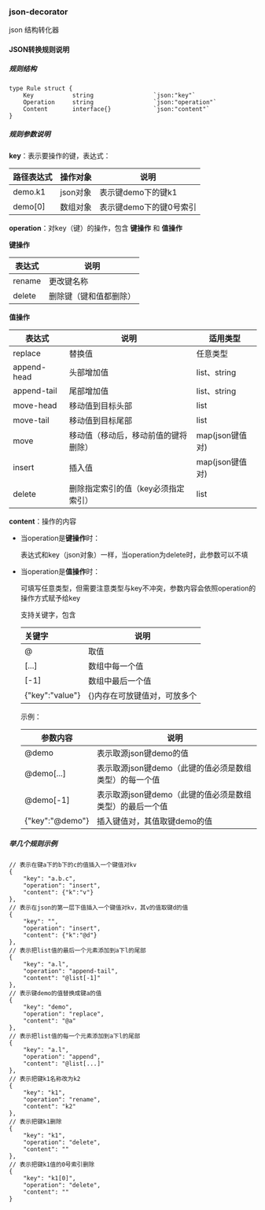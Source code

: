### **json-decorator**

json 结构转化器

#### **JSON转换规则说明**

##### 规则结构

```
type Rule struct {
	Key           string                 `json:"key"`
	Operation     string                 `json:"operation"`
	Content       interface{}            `json:"content"`
}
```

##### 规则参数说明

**key**：表示要操作的键，表达式：

| 路径表达式 | 操作对象 | 说明                    |
| ---------- | -------- | ----------------------- |
| demo.k1    | json对象 | 表示键demo下的键k1      |
| demo[0]    | 数组对象 | 表示键demo下的键0号索引 |

**operation**：对key（键）的操作，包含 **键操作** 和 **值操作**

**键操作**

| 表达式 | 说明                   |
| ------ | ---------------------- |
| rename | 更改键名称             |
| delete | 删除键（键和值都删除） |

**值操作**

| 表达式      | 说明                                 | 适用类型        |
| ----------- | ------------------------------------ | --------------- |
| replace     | 替换值                               | 任意类型        |
| append-head | 头部增加值                           | list、string    |
| append-tail | 尾部增加值                           | list、string    |
| move-head   | 移动值到目标头部                     | list            |
| move-tail   | 移动值到目标尾部                     | list            |
| move        | 移动值（移动后，移动前值的键将删除） | map(json键值对) |
| insert      | 插入值                               | map(json键值对) |
| delete      | 删除指定索引的值（key必须指定索引）  | list            |

**content**：操作的内容

- 当operation是**键操作**时：

  表达式和key（json对象）一样，当operation为delete时，此参数可以不填

- 当operation是**值操作**时：

  可填写任意类型，但需要注意类型与key不冲突，参数内容会依照operation的操作方式赋予给key

  支持关键字，包含

  | 关键字          | 说明                         |
  | :-------------- | ---------------------------- |
  | @               | 取值                         |
  | [...]           | 数组中每一个值               |
  | [-1]            | 数组中最后一个值             |
  | {"key":"value"} | {}内存在可放键值对，可放多个 |
  
   示例：
  
  | 参数内容        | 说明                                                     |
  | --------------- | -------------------------------------------------------- |
  | @demo           | 表示取源json键demo的值                                   |
  | @demo[...]      | 表示取源json键demo（此键的值必须是数组类型）的每一个值   |
  | @demo[-1]       | 表示取源json键demo（此键的值必须是数组类型）的最后一个值 |
  | {"key":"@demo"} | 插入键值对，其值取键demo的值                             |

##### 举几个规则示例

```
// 表示在键a下的b下的c的值插入一个键值对kv
{
    "key": "a.b.c",
    "operation": "insert",
    "content": {"k":"v"}
},
// 表示在json的第一层下值插入一个键值对kv，其v的值取键d的值
{
    "key": "",
    "operation": "insert",
    "content": {"k":"@d"}
},
// 表示把list值的最后一个元素添加到a下l的尾部
{
    "key": "a.l",
    "operation": "append-tail",
    "content": "@list[-1]"
},
// 表示键demo的值替换成键a的值
{
    "key": "demo",
    "operation": "replace",
    "content": "@a"
},
// 表示把list值的每一个元素添加到a下l的尾部
{
    "key": "a.l",
    "operation": "append",
    "content": "@list[...]"
},
// 表示把键k1名称改为k2
{
    "key": "k1",
    "operation": "rename",
    "content": "k2"
},
// 表示把键k1删除
{
    "key": "k1",
    "operation": "delete",
    "content": ""
},
// 表示把键k1值的0号索引删除
{
    "key": "k1[0]",
    "operation": "delete",
    "content": ""
}
```


